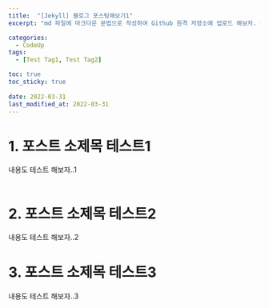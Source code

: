 ```yaml
---
title:  "[Jekyll] 블로그 포스팅해보기1"
excerpt: "md 파일에 마크다운 문법으로 작성하여 Github 원격 저장소에 업로드 해보자. 에디터는 Visual Studio code 사용! 로컬 서버에서 확인도 해보자. "

categories:
  - CodeUp
tags:
  - [Test Tag1, Test Tag2]

toc: true
toc_sticky: true
 
date: 2022-03-31
last_modified_at: 2022-03-31
---
```

# 1. 포스트 소제목 테스트1
내용도 테스트 해보자..1
<br>
<br>

# 2. 포스트 소제목 테스트2
내용도 테스트 해보자..2


# 3. 포스트 소제목 테스트3
내용도 테스트 해보자..3